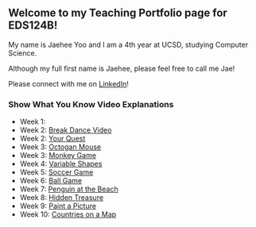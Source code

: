 ## Welcome to my Teaching Portfolio page for EDS124B!

My name is Jaehee Yoo and I am a 4th year at UCSD, studying Computer Science.

Although my full first name is Jaehee, please feel free to call me Jae!

Please connect with me on [LinkedIn](https://www.linkedin.com/in/jaeheeyoo/)!

### Show What You Know Video Explanations
* Week 1: 
* Week 2: [Break Dance Video](https://youtu.be/QsjU3czHkB4)
* Week 2: [Your Quest](https://youtu.be/sr7xlV2lE38)
* Week 3: [Octogan Mouse](https://youtu.be/U1zl07MeW1I)
* Week 3: [Monkey Game](https://youtu.be/g54c7EPYq6I)
* Week 4: [Variable Shapes](https://youtu.be/TzNlj13gZ2I)
* Week 5: [Soccer Game](https://youtu.be/gEm7HE6jFsk)
* Week 6: [Ball Game](https://youtu.be/6praIriA4OU)
* Week 7: [Penguin at the Beach](https://youtu.be/VqASf5f38HM)
* Week 8: [Hidden Treasure](https://youtu.be/iu1TmSUxDJw)
* Week 9: [Paint a Picture](https://youtu.be/V2EReTGauSY)
* Week 10: [Countries on a Map](https://youtu.be/VvtKWjeVV5E)
